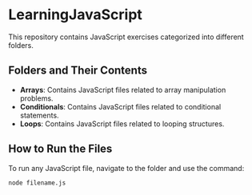 # LearningJavaScript

This repository contains JavaScript exercises categorized into different folders.

## Folders and Their Contents

- **Arrays**: Contains JavaScript files related to array manipulation problems.
- **Conditionals**: Contains JavaScript files related to conditional statements.
- **Loops**: Contains JavaScript files related to looping structures.

## How to Run the Files

To run any JavaScript file, navigate to the folder and use the command:

```bash
node filename.js
